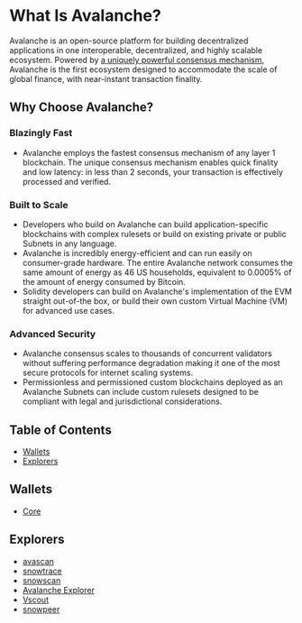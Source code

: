 # What Is Avalanche?

Avalanche is an open-source platform for building decentralized applications in one
interoperable, decentralized, and highly scalable ecosystem.
Powered by [a uniquely powerful consensus mechanism](https://docs.avax.network/learn/avalanche/avalanche-consensus),
Avalanche is the first ecosystem designed to
accommodate the scale of global finance, with near-instant transaction finality.

## Why Choose Avalanche?

### Blazingly Fast

- Avalanche employs the fastest consensus mechanism of any layer 1 blockchain. The unique consensus
  mechanism enables quick finality and low latency: in less than 2 seconds, your transaction is
  effectively processed and verified.

### Built to Scale

- Developers who build on Avalanche can build application-specific blockchains with complex rulesets
  or build on existing private or public Subnets in any language.
- Avalanche is incredibly energy-efficient and can run easily on consumer-grade hardware.
  The entire Avalanche network consumes the same amount of energy as 46 US households, equivalent to
  0.0005% of the amount of energy consumed by Bitcoin.
- Solidity developers can build on Avalanche's implementation of the EVM straight out-of-the box, or
  build their own custom Virtual Machine (VM) for advanced use cases.

### Advanced Security

- Avalanche consensus scales to thousands of concurrent validators without suffering performance
  degradation making it one of the most secure protocols for internet scaling systems.
- Permissionless and permissioned custom blockchains deployed as an Avalanche Subnets can include custom
  rulesets designed to be compliant with legal and jurisdictional considerations.

## Table of Contents

- [Wallets](#wallets)
- [Explorers](#explorers)

## Wallets
- [Core](https://core.app/tools/)

## Explorers
- [avascan](https://avascan.info/)
- [snowtrace](https://snowtrace.io/)
- [snowscan](https://snowscan.xyz/)
- [Avalanche Explorer](https://subnets.avax.network/)
- [Vscout](https://vscout.io/)
- [snowpeer](https://snowpeer.io/)

## 




